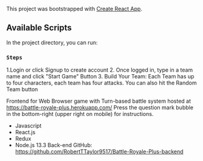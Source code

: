 This project was bootstrapped with [Create React App](https://github.com/facebook/create-react-app).

## Available Scripts

In the project directory, you can run:

### `Steps`
1.Login or click Signup to create account
2. Once logged in, type in a team name and click "Start Game" Button
3. Build Your Team: Each Team has up to four characters, each team has four attacks. You can also hit the Random Team button

Frontend for Web Browser game with Turn-based battle system hosted at https://battle-royale-plus.herokuapp.com/ Press the question mark bubble in the bottom-right (upper right on mobile) for instructions.

* Javascript
* React.js
* Redux
* Node.js 13.3
Back-end GitHub: https://github.com/RobertTTaylor9517/Battle-Royale-Plus-backend
